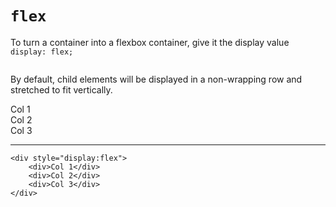 # `flex`

To turn a container into a flexbox container, give it the display value `display: flex;`

<div style="display:flex;"></div>

By default, child elements will be displayed in a non-wrapping row and stretched to fit vertically.


<div class="box flex flex-grow-1 resize">
    <div class="col">Col 1</div>
    <div class="col">Col 2</div>
    <div class="col">Col 3</div>
</div>

---

    <div style="display:flex">
        <div>Col 1</div>
        <div>Col 2</div>
        <div>Col 3</div>
    </div>